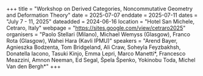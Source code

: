 +++
title = "Workshop on Derived Categories, Noncommutative Geometry and Deformation Theory"
date = 2025-07-07
enddate = 2025-07-11
dates = "July 7 - 11, 2025"
dateadded = 2024-06-16
location = "Hotel San Michele, Cetraro, Italy"
webpage = "https://sites.google.com/view/cetraro2025"
organisers = "Paolo Stellari (Milano), Michael Wemyss (Glasgow), Franco Rota (Glasgow), Wahei Hara (Kavli IPMU)"
speakers = "Arend Bayer, Agnieszka Bodzenta, Tom Bridgeland, Ali Craw, Soheyla Feyzbakhsh, Donatella Iacono, Tasuki Kinjo, Emma Lepri, Marco Manetti*, Francesco Meazzini, Amnon Neeman, Ed Segal, Špela Špenko, Yokinobu Toda, Michel Van den Bergh*"
+++